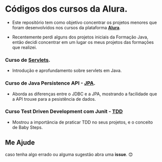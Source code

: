 # Códigos dos cursos da Alura.

 - Este repositório tem como objetivo concentrar os projetos menores que foram desenvolvidos nos cursos da plataforma [**Alura**](https://www.alura.com.br/). 
 
 - Recentemente perdi alguns dos projetos iniciais da Formação Java, então decidi concentrar em um lugar os meus projetos das formações que realizei. 
 
 ### Curso de [Servlets](/gerenciador). 
 
 - Introdução e aprofundamento sobre servlets em Java. 
 
  ### Curso de Java Persistence API - [JPA](/projeto-jpa).
 
  - Aborda as diferenças entre o JDBC e a JPA, mostrando a facilidade que a API trouxe para a pesistência de dados.
  
  ### Curso Test Driven Development com Junit - [TDD](/teste-de-unidade)
  
   - Mostrou a importância de praticar TDD no seus projetos, e o conceito de Baby Steps. 
   
   
   
   ## Me Ajude
   caso tenha algo errado ou alguma sugestão abra uma **issue**. :blush: 
   
